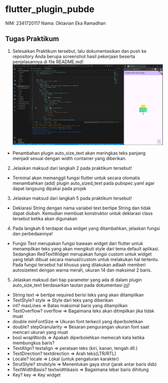 # flutter_plugin_pubde

NIM: 2341720117
Nama: Oktavian Eka Ramadhan

## Tugas Praktikum

1. Selesaikan Praktikum tersebut, lalu dokumentasikan dan push ke repository Anda berupa screenshot hasil pekerjaan beserta penjelasannya di file README.md!
![tes](images/01.png)
- Penambahan plugin auto_size_text akan meringkas teks panjang menjadi sesuai dengan width container yang diberikan.
2. Jelaskan maksud dari langkah 2 pada praktikum tersebut!
- Terminal akan memanggil fungsi flutter untuk secara otomatis menambahkan (add) plugin auto_sized_text pada pubspec.yaml agar dapat langsung dipakai pada projek
3. Jelaskan maksud dari langkah 5 pada praktikum tersebut!
- Deklarasi String dengan nama variabel text bertipe String dan tidak dapat diubah. Kemudian membuat konstruktor untuk deklarasi class tersebut ketika akan digunakan
4. Pada langkah 6 terdapat dua widget yang ditambahkan, jelaskan fungsi dan perbedaannya!
- Fungsi Text merupakan fungsi bawaan widget dari flutter untuk menampilkan teks yang akan mengikuti style dari tema default aplikasi. Sedangkan RedTextWidget merupakan fungsi custom untuk widget yang telah dibuat secara manual/custom untuk melakukan hal tertentu. Pada fungsi tersebut hal khusus yang dilakukan adlaah memberi autosizetext dengan warna merah, ukuran 14 dan maksimal 2 baris.
5. Jelaskan maksud dari tiap parameter yang ada di dalam plugin auto_size_text berdasarkan tautan pada dokumentasi [ini](https://pub.dev/documentation/auto_size_text/latest/)!
- String text => bertipe required berisi teks yang akan ditampilkan
- TextStyle? style => Style dari teks yang diberikan
- int? maxLines => Batas maksimal baris yang ditampilkan
- TextOverflow? overflow => Bagaimana teks akan ditmpilkan jika tidak muat
- double minFontSize => Ukuran font terkecil yang diperbolehkan
- double? stepGranularity => Besaran pengurangan ukuran font saat mencari ukuran yang muat
- bool wrapWords => Apakah diperbolehkan memecah kata ketika membungkus baris?
- TextAlign? textalign => perataan teks (kiri, kanan, tengah dll.)
- TextDirection? textdirection => Arah teks(LTR/RTL)
- Locale? locale => Lokal (untuk pengaturan karakter)
- StrutStyle? strutstyle => Menentukan gaya strut (jarak antar baris dsb)
- TextWidthBasis? textwidthbasis => Bagaimana lebar baris dihitung
- Key? key => Key widget 